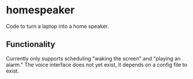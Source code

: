 # homespeaker
Code to turn a laptop into a home speaker.

## Functionality

Currently only supports scheduling "waking the screen" and "playing an alarm."  The voice interface does not yet exist, it depends on a config file to exist.
